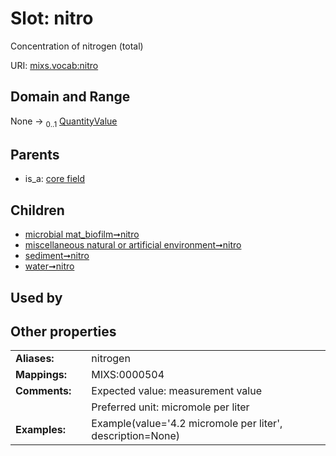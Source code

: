 
# Slot: nitro


Concentration of nitrogen (total)

URI: [mixs.vocab:nitro](https://w3id.org/mixs/vocab/nitro)


## Domain and Range

None &#8594;  <sub>0..1</sub> [QuantityValue](QuantityValue.md)

## Parents

 *  is_a: [core field](core_field.md)

## Children

 *  [microbial mat_biofilm➞nitro](microbial_mat_biofilm_nitro.md)
 *  [miscellaneous natural or artificial environment➞nitro](miscellaneous_natural_or_artificial_environment_nitro.md)
 *  [sediment➞nitro](sediment_nitro.md)
 *  [water➞nitro](water_nitro.md)

## Used by


## Other properties

|  |  |  |
| --- | --- | --- |
| **Aliases:** | | nitrogen |
| **Mappings:** | | MIXS:0000504 |
| **Comments:** | | Expected value: measurement value |
|  | | Preferred unit: micromole per liter |
| **Examples:** | | Example(value='4.2 micromole per liter', description=None) |

